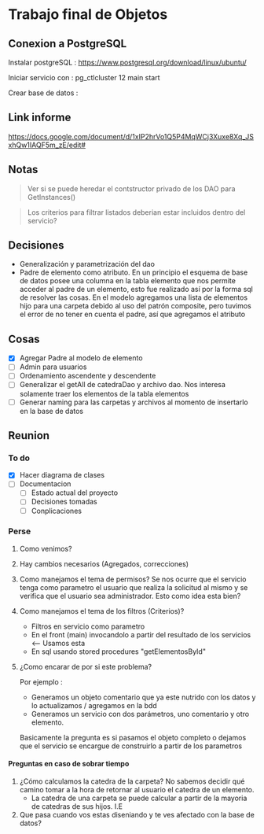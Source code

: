 # Trabajo final de Objetos

## Conexion a PostgreSQL

Instalar postgreSQL : https://www.postgresql.org/download/linux/ubuntu/

Iniciar servicio con :     pg_ctlcluster 12 main start

Crear base de datos :

## Link informe

https://docs.google.com/document/d/1xIP2hrVo1Q5P4MqWCj3Xuxe8Xq_JSxhQw1IAQF5m_zE/edit#

## Notas

> Ver si se puede heredar el contstructor privado de los DAO para GetInstances()

> Los criterios para filtrar listados deberian estar incluidos dentro del servicio?

## Decisiones

* Generalización y parametrización del dao
* Padre de elemento como atributo. En un principio el esquema de base de datos posee una columna en la tabla elemento que nos permite acceder al padre de un elemento, esto fue realizado así por la forma sql de resolver las cosas. En el modelo agregamos una lista de elementos hijo para una carpeta debido al uso del patrón composite, pero tuvimos el error de no tener en cuenta el padre, así que agregamos el atributo

## Cosas

- [X] Agregar Padre al modelo de elemento
- [ ] Admin para usuarios
- [ ] Ordenamiento ascendente y descendente
- [ ] Generalizar el getAll de catedraDao y archivo dao. Nos interesa solamente traer los elementos de la tabla elementos
- [ ] Generar naming para las carpetas y archivos al momento de insertarlo en la base de datos 

## Reunion

### To do

- [X] Hacer diagrama de clases
- [ ] Documentacion
    - [ ] Estado actual del proyecto
    - [ ] Decisiones tomadas 
    - [ ] Conplicaciones

### Perse


1. Como venimos?
1. Hay cambios necesarios (Agregados, correcciones)
1. Como manejamos el tema de permisos? Se nos ocurre que el servicio tenga como parametro el usuario que realiza la solicitud al mismo y se verifica que el usuario sea administrador. Esto como idea esta bien?
1. Como manejamos el tema de los filtros (Criterios)? 
    * Filtros en servicio como parametro
    * En el front (main) invocandolo a partir del resultado de los servicios <-- Usamos esta
    * En sql usando stored procedures "getElementosById"
1. ¿Como encarar de por si este problema? 
    
    Por ejemplo :
    
    * Generamos un objeto comentario que ya este nutrido con los datos y lo actualizamos / agregamos en la bdd
    * Generamos un servicio con dos parámetros, uno comentario y otro elemento.

    Basicamente la pregunta es si pasamos el objeto completo o dejamos que el servicio se encargue de construirlo a partir de los parametros


#### Preguntas en caso de sobrar tiempo

1. ¿Cómo calculamos la catedra de la carpeta?
No sabemos decidir qué camino tomar a la hora de retornar al usuario el catedra de un elemento. 
    * La catedra de una carpeta se puede calcular a partir de la mayoria de catedras de sus hijos. I.E
2. Que pasa cuando vos estas diseniando y te ves afectado con la base de datos? 
